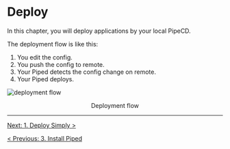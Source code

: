 # Deploy

In this chapter, you will deploy applications by your local PipeCD.

The deployment flow is like this:

1. You edit the config.
2. You push the config to remote.
3. Your Piped detects the config change on remote.
4. Your Piped deploys.

![deployment flow](/images/deploy/deployment-flow.svg)
<p align="center">Deployment flow</p>

---

[Next: 1. Deploy Simply >](01-simply.md)

[< Previous: 3. Install Piped](../30-install/03-piped.md)